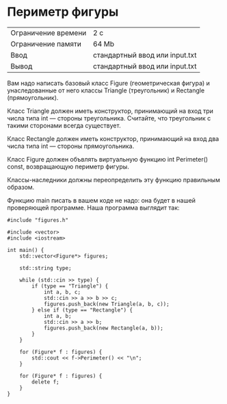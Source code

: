 # Периметр фигуры
<table>
 <tr>
    <td>Ограничение времени</td>
    <td>2 c</td>
 </tr>
 <tr>
    <td>Ограничение памяти</td>
    <td>64 Mb</td>
 </tr>
  <tr>
    <td>Ввод</td>
    <td>стандартный ввод или input.txt</td>
 </tr>
  <tr>
    <td>Вывод</td>
    <td>стандартный ввод или input.txt</td>
 </tr>
</table>


Вам надо написать базовый класс Figure (геометрическая фигура) и унаследованные от него классы Triangle (треугольник) и Rectangle (прямоугольник).

Класс Triangle должен иметь конструктор, принимающий на вход три числа типа int — стороны треугольника. Считайте, что треугольник с такими сторонами всегда существует.

Класс Rectangle должен иметь конструктор, принимающий на вход два числа типа int — стороны прямоугольника.

Класс Figure должен объвлять виртуальную функцию int Perimeter() const, возвращающую периметр фигуры.

Классы-наследники должны переопределить эту функцию правильным образом.

Функцию main писать в вашем коде не надо: она будет в нашей проверяющей программе. Наша программа выглядит так:

```
#include "figures.h"

#include <vector>
#include <iostream>

int main() {
    std::vector<Figure*> figures;

    std::string type;

    while (std::cin >> type) {
        if (type == "Triangle") {
            int a, b, c;
            std::cin >> a >> b >> c;
            figures.push_back(new Triangle(a, b, c));
        } else if (type == "Rectangle") {
            int a, b;
            std::cin >> a >> b;
            figures.push_back(new Rectangle(a, b));
        }
    }

    for (Figure* f : figures) {
        std::cout << f->Perimeter() << "\n";
    }

    for (Figure* f : figures) {
        delete f;
    }
}

```